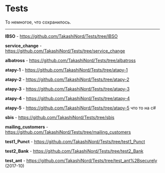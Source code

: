 # Tests

То немногое, что сохранилось. 

----------------------------------------------------------------------------

  **IBSO** -  https://github.com/TakashiNord/Tests/tree/IBSO

  **service_change** -  https://github.com/TakashiNord/Tests/tree/service_change
  
  **albatross** -  https://github.com/TakashiNord/Tests/tree/albatross
  
  **atapy-1** - https://github.com/TakashiNord/Tests/tree/atapy-1

  **atapy-2** -  https://github.com/TakashiNord/Tests/tree/atapy-2

  **atapy-3** -  https://github.com/TakashiNord/Tests/tree/atapy-3

  **atapy-4** -  https://github.com/TakashiNord/Tests/tree/atapy-4
  
  **atapy-5** -  https://github.com/TakashiNord/Tests/tree/atapy-5   что то на c#  

  **sbis** -  https://github.com/TakashiNord/Tests/tree/sbis

  **mailing_customers** -  https://github.com/TakashiNord/Tests/tree/mailing_customers

  **test1_Punct** - https://github.com/TakashiNord/Tests/tree/test1_Punct

  **test2_Bank** - https://github.com/TakashiNord/Tests/tree/test2_Bank

  **test_ant** - https://github.com/TakashiNord/Tests/tree/test_ant%2Bsecurely  (2017-10)
 
